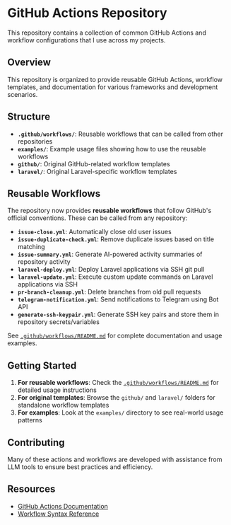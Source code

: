# GitHub Actions Repository

This repository contains a collection of common GitHub Actions and workflow configurations that I use across my projects.

## Overview

This repository is organized to provide reusable GitHub Actions, workflow templates, and documentation for various frameworks and development scenarios.

## Structure

- **`.github/workflows/`**: Reusable workflows that can be called from other repositories
- **`examples/`**: Example usage files showing how to use the reusable workflows
- **`github/`**: Original GitHub-related workflow templates
- **`laravel/`**: Original Laravel-specific workflow templates

## Reusable Workflows

The repository now provides **reusable workflows** that follow GitHub's official conventions. These can be called from any repository:

- **`issue-close.yml`**: Automatically close old user issues
- **`issue-duplicate-check.yml`**: Remove duplicate issues based on title matching  
- **`issue-summary.yml`**: Generate AI-powered activity summaries of repository activity
- **`laravel-deploy.yml`**: Deploy Laravel applications via SSH git pull
- **`laravel-update.yml`**: Execute custom update commands on Laravel applications via SSH
- **`pr-branch-cleanup.yml`**: Delete branches from old pull requests
- **`telegram-notification.yml`**: Send notifications to Telegram using Bot API
- **`generate-ssh-keypair.yml`**: Generate SSH key pairs and store them in repository secrets/variables

See [`.github/workflows/README.md`](.github/workflows/README.md) for complete documentation and usage examples.

## Getting Started

1. **For reusable workflows**: Check the [`.github/workflows/README.md`](.github/workflows/README.md) for detailed usage instructions
2. **For original templates**: Browse the `github/` and `laravel/` folders for standalone workflow templates
3. **For examples**: Look at the `examples/` directory to see real-world usage patterns

## Contributing

Many of these actions and workflows are developed with assistance from LLM tools to ensure best practices and efficiency.

## Resources

- [GitHub Actions Documentation](https://docs.github.com/en/actions)
- [Workflow Syntax Reference](https://docs.github.com/en/actions/using-workflows/workflow-syntax-for-github-actions)
